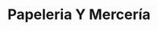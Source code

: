 ---
title: "Papeleria Y Mercería"
url: /san-juan-de-las-huertas/papeleria-y-merceria/
shop: material de oficina
---